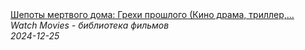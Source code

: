 <!--2024-12-25 16:45:58-->
<div class="yb">
  <a class="nodecor" href="/posts.html?filmy/shepoty_mertvogo_doma_grehi_proshlogo_kino_drama_triller_ujasy">
    <img class="preview" data-videoid="VQNGws3Vquw" src="https://i3.ytimg.com/vi/VQNGws3Vquw/hqdefault.jpg" align="middle" alt="">
  </a>
  <div class="inlbl text">
    <a class="nodecor" href="/posts.html?filmy/shepoty_mertvogo_doma_grehi_proshlogo_kino_drama_triller_ujasy">Шепоты мертвого дома: Грехи прошлого (Кино драма, триллер,...</a><br>
    <i class="smaller2">Watch Movies - библиотека фильмов</i><br>
    <i class="smaller3">2024-12-25</i>
  </div>
</div>
